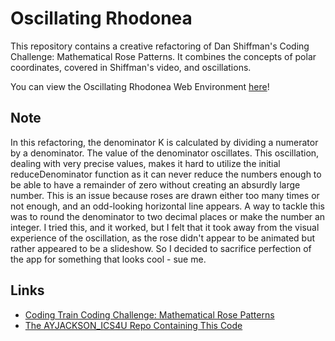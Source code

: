 # Oscillating Rhodonea
This repository contains a creative refactoring of Dan Shiffman's Coding Challenge: Mathematical Rose Patterns. It combines the concepts of polar coordinates, covered in Shiffman's video, and oscillations. 

You can view the Oscillating Rhodonea Web Environment [here](https://sabrinabutton.github.io/oscillating-rhodonea/)!

## Note
In this refactoring, the denominator K is calculated by dividing a numerator by a denominator. The value of the denominator oscillates. This oscillation, dealing with very precise values, makes it hard to utilize the initial reduceDenominator function as it can never reduce the numbers enough to be able to have a remainder of zero without creating an absurdly large number. This is an issue because roses are drawn either too many times or not enough, and an odd-looking horizontal line appears. A way to tackle this was to round the denominator to two decimal places or make the number an integer. I tried this, and it worked, but I felt that it took away from the visual experience of the oscillation, as the rose didn't appear to be animated but rather appeared to be a slideshow. So I decided to sacrifice perfection of the app for something that looks cool - sue me.  

## Links 
- [Coding Train Coding Challenge: Mathematical Rose Patterns](https://thecodingtrain.com/CodingChallenges/055-roses.html)
- [The AYJACKSON_ICS4U Repo Containing This Code](https://github.com/AYJACKSON-ICS4U/mathematical-rose-patterns-refactors/tree/master/sabrina)
